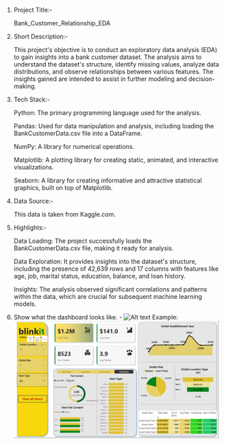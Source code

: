 1.	Project Title:-

  	Bank_Customer_Relationship_EDA

2.	Short Description:-

  	This project's objective is to conduct an exploratory data analysis (EDA) to gain insights into a bank customer dataset. The analysis aims to understand the dataset's        structure, identify missing values, analyze data distributions, and observe relationships between various features. The insights gained are intended to assist in further     modeling and decision-making.

3.	Tech Stack:-

  	Python: The primary programming language used for the analysis.

    Pandas: Used for data manipulation and analysis, including loading the BankCustomerData.csv file into a DataFrame.

    NumPy: A library for numerical operations.

    Matplotlib: A plotting library for creating static, animated, and interactive visualizations.

    Seaborn: A library for creating informative and attractive statistical graphics, built on top of Matplotlib.

4.	Data Source:-

  	This data is taken from Kaggle.com.

5.	Highlights:-

  	Data Loading: The project successfully loads the BankCustomerData.csv file, making it ready for analysis.

    Data Exploration: It provides insights into the dataset's structure, including the presence of 42,639 rows and 17 columns with features like age, job, marital status,        education, balance, and loan history.

    Insights: The analysis observed significant correlations and patterns within the data, which are crucial for subsequent machine learning models.
  	
6.  Show what the dashboard looks like. - ![Alt text](https://github.com/username/repo/assets/image.png)
    Example: ![Dashboard Preview](https://github.com/Vikas7727/Blinkit_dashboard/blob/main/Blinkit%20sales%20data.png)

